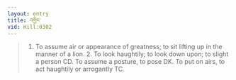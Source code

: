 ```yaml
---
layout: entry
title: འགྱིང་
vid: Hill:0302
---
```

> 1. To assume air or appearance of greatness; to sit lifting up in the manner of a lion. 2. To look haughtily; to look down upon; to slight a person CD. To assume a posture, to pose DK. To put on airs, to act haughtily or arrogantly TC.
